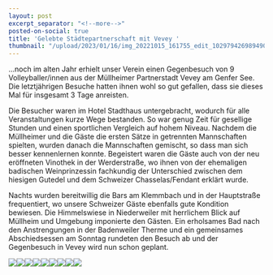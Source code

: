 ```yaml
---
layout: post
excerpt_separator: "<!--more-->"
posted-on-social: true
title: 'Gelebte Städtepartnerschaft mit Vevey '
thumbnail: "/upload/2023/01/16/img_20221015_161755_edit_102979426989490.jpg"
---
```

...noch im alten Jahr erhielt unser Verein einen Gegenbesuch von 9 Volleyballer/innen aus der Müllheimer Partnerstadt Vevey am Genfer See. Die letztjährigen Besuche hatten ihnen wohl so gut gefallen, dass sie dieses Mal für insgesamt 3 Tage anreisten.

Die Besucher waren im Hotel Stadthaus untergebracht, wodurch für alle Veranstaltungen kurze Wege bestanden. So war genug Zeit für gesellige Stunden und einen sportlichen Vergleich auf hohem Niveau. Nachdem die Müllheimer und die Gäste die ersten Sätze in getrennten Mannschaften spielten, wurden danach die Mannschaften gemischt, so dass man sich besser kennenlernen konnte. Begeistert waren die Gäste auch von der neu eröffneten Vinothek in der Werderstraße, wo ihnen von der ehemaligen badischen Weinprinzessin fachkundig der Unterschied zwischen dem hiesigen Gutedel und dem Schweizer Chasselas/Fendant erklärt wurde.

Nachts wurden bereitwillig die Bars am Klemmbach und in der Hauptstraße frequentiert, wo unsere Schweizer Gäste ebenfalls gute Kondition bewiesen. Die Himmelswiese in Niederweiler mit herrlichem Blick auf Müllheim und Umgebung imponierte den Gästen. Ein erholsames Bad nach den Anstrengungen in der Badenweiler Therme und ein gemeinsames Abschiedsessen am Sonntag rundeten den Besuch ab und der Gegenbesuch in Vevey wird nun schon geplant.

![](/upload/2023/01/16/img_20221015_162044.jpg)![](/upload/2023/01/16/img_20221015_162038.jpg)![](/upload/2023/01/16/img_20221015_142612.jpg)![](/upload/2023/01/16/img_20221015_142536.jpg)![](/upload/2023/01/16/img_20221015_142504.jpg)![](/upload/2023/01/16/img_20221015_142255.jpg)![](/upload/2023/01/16/img_20221015_142115.jpg)![](/upload/2023/01/16/img_20221015_142104.jpg)![](/upload/2023/01/16/img_20221016_143808.jpg)